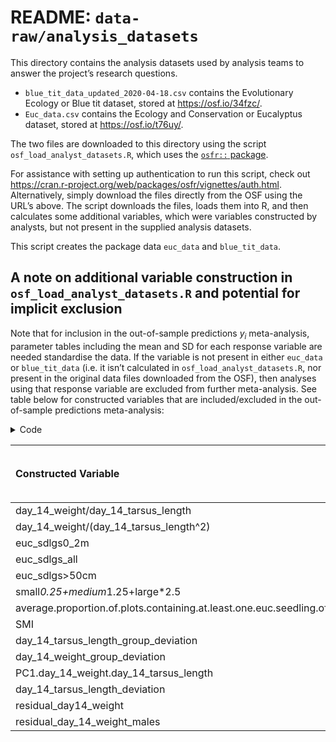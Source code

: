# README: `data-raw/analysis_datasets`


This directory contains the analysis datasets used by analysis teams to
answer the project’s research questions.

- `blue_tit_data_updated_2020-04-18.csv` contains the Evolutionary
  Ecology or Blue tit dataset, stored at <https://osf.io/34fzc/>.
- `Euc_data.csv` contains the Ecology and Conservation or Eucalyptus
  dataset, stored at <https://osf.io/t76uy/>.

The two files are downloaded to this directory using the script
`osf_load_analyst_datasets.R`, which uses the [`osfr::`
package](https://github.com/ropensci/osfr).

For assistance with setting up authentication to run this script, check
out <https://cran.r-project.org/web/packages/osfr/vignettes/auth.html>.
Alternatively, simply download the files directly from the OSF using the
URL’s above. The script downloads the files, loads them into R, and then
calculates some additional variables, which were variables constructed
by analysts, but not present in the supplied analysis datasets.

This script creates the package data `euc_data` and `blue_tit_data`.

## A note on additional variable construction in `osf_load_analyst_datasets.R` and potential for implicit exclusion

Note that for inclusion in the out-of-sample predictions $y_i$
meta-analysis, parameter tables including the mean and SD for each
response variable are needed standardise the data. If the variable is
not present in either `euc_data` or `blue_tit_data` (i.e. it isn’t
calculated in `osf_load_analyst_datasets.R`, nor present in the original
data files downloaded from the OSF), then analyses using that response
variable are excluded from further meta-analysis. See table below for
constructed variables that are included/excluded in the out-of-sample
predictions meta-analysis:

<details class="code-fold">
<summary>Code</summary>

``` r
library(ManyEcoEvo)
library(dplyr)
library(purrr)
library(stringr)
library(tidyr)
library(tibble)

# Constructed Variables Included in the ManyAnalysts meta-analysis
ManyEcoEvo_constructed_vars <-
  tribble(~response_variable_name,
          "euc_sdlgs_all",
          "euc_sdlgs>50cm",
          "euc_sdlgs0_2m",
          "small*0.25+medium*1.25+large*2.5",
          "euc_sdlgs50cm_2m",
          "average.proportion.of.plots.containing.at.least.one.euc.seedling.of.any.size",
          "day_14_weight/(day_14_tarsus_length^2)",
          "day_14_weight/day_14_tarsus_length",
          "day_14_weight*day_14_tarsus_length"
  )

# Analyst Constructed Variables
all_constructed_vars <- 
  ManyEcoEvo %>% 
    pull(data, dataset) %>% 
    list_rbind(names_to = "dataset") %>% 
    filter(str_detect(response_variable_type, "constructed")) %>% 
    distinct(response_variable_name) %>% 
    drop_na() %>% 
    arrange()

by <- join_by(response_variable_name)

all_constructed_vars %>% 
  semi_join(ManyEcoEvo_constructed_vars, by) %>% 
  mutate(included_in_yi = TRUE) %>% 
  bind_rows(
    {
      all_constructed_vars %>% 
        anti_join(ManyEcoEvo_constructed_vars, by) %>% 
        mutate(included_in_yi = FALSE)
    }
  ) %>% 
  knitr::kable(col.names = c("Constructed Variable", 
                             "Included in $y_i$ meta-analysis?"), 
               format = "markdown")
```

</details>

| Constructed Variable                                                         | Included in $y_i$ meta-analysis? |
|:-----------------------------------------------------------------------------|:---------------------------------|
| day_14_weight/day_14_tarsus_length                                           | TRUE                             |
| day_14_weight/(day_14_tarsus_length^2)                                       | TRUE                             |
| euc_sdlgs0_2m                                                                | TRUE                             |
| euc_sdlgs_all                                                                | TRUE                             |
| euc_sdlgs\>50cm                                                              | TRUE                             |
| small*0.25+medium*1.25+large\*2.5                                            | TRUE                             |
| average.proportion.of.plots.containing.at.least.one.euc.seedling.of.any.size | TRUE                             |
| SMI                                                                          | FALSE                            |
| day_14_tarsus_length_group_deviation                                         | FALSE                            |
| day_14_weight_group_deviation                                                | FALSE                            |
| PC1.day_14_weight.day_14_tarsus_length                                       | FALSE                            |
| day_14_tarsus_length_deviation                                               | FALSE                            |
| residual_day14_weight                                                        | FALSE                            |
| residual_day_14_weight_males                                                 | FALSE                            |
